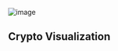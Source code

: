 ![image](https://github.com/user-attachments/assets/c04de732-a16c-4c64-80d9-93c50d6f61bd)

## Crypto Visualization 

